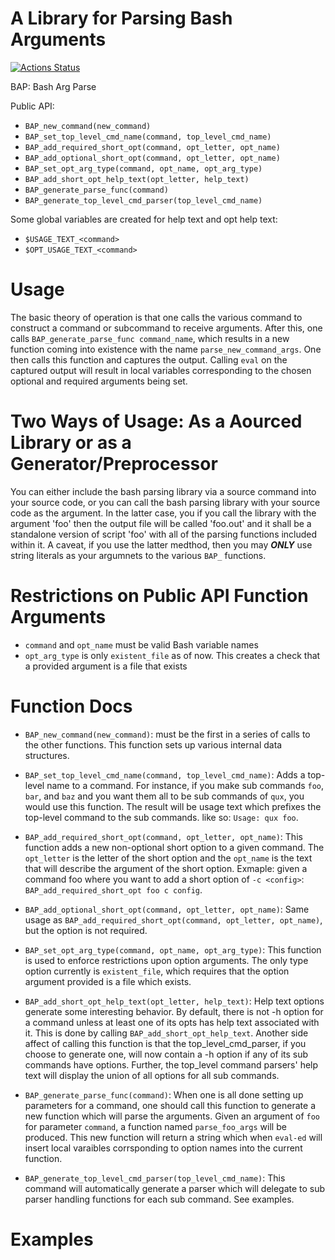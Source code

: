 # A Library for Parsing Bash Arguments

[![Actions Status](https://github.com/pdietl/bash-arg-parse/workflows/CI/badge.svg)](https://github.com/pdietl/bash-arg-parse/actions)

BAP: Bash Arg Parse

Public API:

- `BAP_new_command(new_command)`
- `BAP_set_top_level_cmd_name(command, top_level_cmd_name)`
- `BAP_add_required_short_opt(command, opt_letter, opt_name)`
- `BAP_add_optional_short_opt(command, opt_letter, opt_name)`
- `BAP_set_opt_arg_type(command, opt_name, opt_arg_type)`
- `BAP_add_short_opt_help_text(opt_letter, help_text)`
- `BAP_generate_parse_func(command)`
- `BAP_generate_top_level_cmd_parser(top_level_cmd_name)`

Some global variables are created for help text and opt help text:
- `$USAGE_TEXT_<command>`
- `$OPT_USAGE_TEXT_<command>`

# Usage

The basic theory of operation is that one calls the various command to construct a command or subcommand to receive arguments. After this, one calls `BAP_generate_parse_func command_name`, which results in a new function coming into existence with the name `parse_new_command_args`. One then calls this function and captures the output. Calling `eval` on the captured output will result in local variables corresponding to the chosen optional and required arguments being set.

# Two Ways of Usage: As a Aourced Library or as a Generator/Preprocessor
You can either include the bash parsing library via a source command into your source code, or you can call the bash parsing library with your source code as the argument. In the latter case, you if you call the library with the argument 'foo' then the output file will be called 'foo.out' and it shall be a standalone version of script 'foo' with all of the parsing functions included within it. A caveat, if you use the latter medthod, then you may __*ONLY*__ use string literals as your argumnets to the various `BAP_` functions.

# Restrictions on Public API Function Arguments
- `command` and `opt_name` must be valid Bash variable names
- `opt_arg_type` is only `existent_file` as of now. This creates a check that a provided argument is a file that exists

# Function Docs
- `BAP_new_command(new_command)`: must be the first in a series of calls to the other functions. This function sets up various internal data structures.

- `BAP_set_top_level_cmd_name(command, top_level_cmd_name)`: Adds a top-level name to a command. For instance, if you make sub commands `foo`, `bar`, and `baz` and you want them all to be sub commands of `qux`, you would use this function. The result will be usage text which prefixes the top-level command to the sub commands. like so: `Usage: qux foo`.

- `BAP_add_required_short_opt(command, opt_letter, opt_name)`: This function adds a new non-optional short option to a given command. The `opt_letter` is the letter of the short option and the `opt_name` is the text that will describe the argument of the short option. Exmaple: given a command foo where you want to add a short option of `-c <config>`: `BAP_add_required_short_opt foo c config`.

- `BAP_add_optional_short_opt(command, opt_letter, opt_name)`: Same usage as `BAP_add_required_short_opt(command, opt_letter, opt_name)`, but the option is not required.

- `BAP_set_opt_arg_type(command, opt_name, opt_arg_type)`: This function is used to enforce restrictions upon option arguments. The only type option currently is `existent_file`, which requires that the option argument provided is a file which exists.

- `BAP_add_short_opt_help_text(opt_letter, help_text)`: Help text options generate some interesting behavior. By default, there is not -h option for a command unless at least one of its opts has help text associated with it. This is done by calling `BAP_add_short_opt_help_text`. Another side affect of calling this function is that the top_level_cmd_parser, if you choose to generate one, will now contain a -h option if any of its sub commands have options. Further, the top_level command parsers' help text will display the union of all options for all sub commands.

- `BAP_generate_parse_func(command)`: When one is all done setting up parameters for a command, one should call this function to generate a new function which will parse the arguments. Given an argument of `foo` for parameter `command`, a function named `parse_foo_args` will be produced. This new function will return a string which when `eval-ed` will insert local varaibles corrsponding to option names into the current function.

- `BAP_generate_top_level_cmd_parser(top_level_cmd_name)`: This command will automatically generate a parser which will delegate to sub parser handling functions for each sub command. See examples.


# Examples
